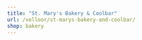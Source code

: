 ```yaml
---
title: "St. Mary's Bakery & Coolbar"
url: /velloor/st-marys-bakery-and-coolbar/
shop: bakery
---
```

